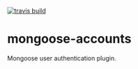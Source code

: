 [![travis build](https://img.shields.io/travis/gabrizo/mongoose-accounts.svg?style=flat-square)]()
# mongoose-accounts
Mongoose user authentication plugin.

